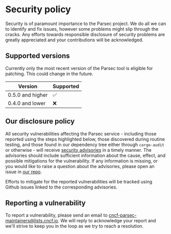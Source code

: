 # Security policy

Security is of paramount importance to the Parsec project. We do all we can to identify and fix
issues, however some problems might slip through the cracks. Any efforts towards responsible
disclosure of security problems are greatly appreciated and your contributions will be acknowledged.

## Supported versions

Currently only the most recent version of the Parsec tool is eligible for patching. This could
change in the future.

| Version          | Supported |
|------------------|-----------|
| 0.5.0 and higher | ✅       |
| 0.4.0 and lower  | ❌       |

## Our disclosure policy

All security vulnerabilities affecting the Parsec service - including those reported using the steps
highlighted below, those discovered during routine testing, and those found in our dependency tree
either through `cargo-audit` or otherwise - will receive [security
advisories](https://github.com/parallaxsecond/parsec-tool/security/advisories) in a timely manner.
The advisories should include sufficient information about the cause, effect, and possible
mitigations for the vulnerability. If any information is missing, or you would like to raise a
question about the advisories, please open an issue in [our
repo](https://github.com/parallaxsecond/parsec-tool).

Efforts to mitigate for the reported vulnerabilities will be tracked using Github issues linked to
the corresponding advisories.

## Reporting a vulnerability

To report a vulnerability, please send an email to
[cncf-parsec-maintainers@lists.cncf.io](mailto:cncf-parsec-maintainers@lists.cncf.io). We will reply
to acknowledge your report and we'll strive to keep you in the loop as we try to reach a resolution.
